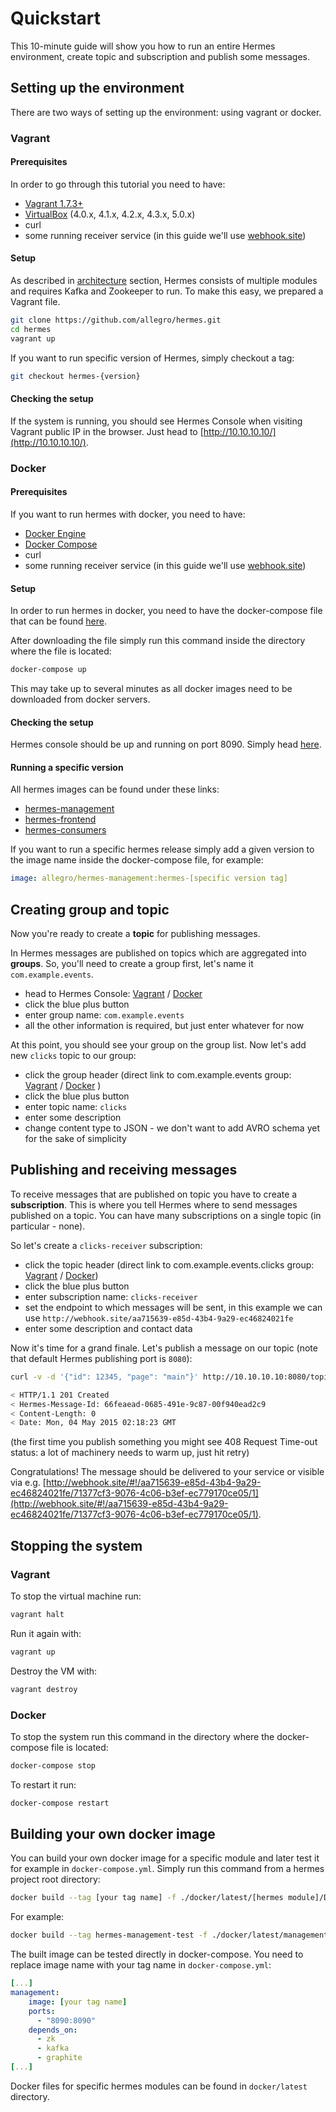 # Quickstart

This 10-minute guide will show you how to run an entire Hermes environment, create topic and subscription and
publish some messages.

## Setting up the environment
There are two ways of setting up the environment: using vagrant or docker.

### Vagrant

#### Prerequisites

In order to go through this tutorial you need to have:

* [Vagrant 1.7.3+](https://www.vagrantup.com/)
* [VirtualBox](https://www.virtualbox.org/) (4.0.x, 4.1.x, 4.2.x, 4.3.x, 5.0.x)
* curl
* some running receiver service (in this guide we'll use [webhook.site](http://webhook.site))

#### Setup

As described in [architecture](overview/architecture.md) section, Hermes consists of multiple modules and requires Kafka
and Zookeeper to run. To make this easy, we prepared a Vagrant file.

```bash
git clone https://github.com/allegro/hermes.git
cd hermes
vagrant up
```

If you want to run specific version of Hermes, simply checkout a tag:

```bash
git checkout hermes-{version}
```

#### Checking the setup

If the system is running, you should see Hermes Console when visiting Vagrant public IP in the browser. Just head to
[http://10.10.10.10/](http://10.10.10.10/).

### Docker

#### Prerequisites

If you want to run hermes with docker, you need to have:

* [Docker Engine](https://docs.docker.com/engine/install/#server)
* [Docker Compose](https://docs.docker.com/compose/install/)
* curl
* some running receiver service (in this guide we'll use [webhook.site](http://webhook.site))

#### Setup

In order to run hermes in docker, you need to have the docker-compose file that can
be found [here](https://github.com/allegro/hermes/blob/master/docker/docker-compose.yml).

After downloading the file simply run this command inside the directory where the file is located:
```bash
docker-compose up
```
This may take up to several minutes as all docker images need to be downloaded from docker servers.

#### Checking the setup

Hermes console should be up and running on port 8090. Simply head [here](http://localhost:8090/).

#### Running a specific version

All hermes images can be found under these links:
* [hermes-management](https://hub.docker.com/repository/docker/allegro/hermes-management/)
* [hermes-frontend](https://hub.docker.com/repository/docker/allegro/hermes-frontend/)
* [hermes-consumers](https://hub.docker.com/repository/docker/allegro/hermes-consumers/)

If you want to run a specific hermes release simply add a given version to the image name inside the docker-compose file, for example:

```yaml
image: allegro/hermes-management:hermes-[specific version tag]
```

## Creating group and topic

Now you're ready to create a **topic** for publishing messages.

In Hermes messages are published on topics which are aggregated into **groups**.
So, you'll need to create a group first, let's name it `com.example.events`.

* head to Hermes Console: [Vagrant](http://10.10.10.10/#/groups) / [Docker](http://localhost:8090/#/groups)
* click the blue plus button
* enter group name: `com.example.events`
* all the other information is required, but just enter whatever for now

At this point, you should see your group on the group list. Now let's add new `clicks` topic to our group:

* click the group header (direct link to com.example.events group: [Vagrant](http://10.10.10.10/#/groups/com.example.events) /
 [Docker](http://localhost:8090/#/groups/com.example.events) )
* click the blue plus button
* enter topic name: `clicks`
* enter some description
* change content type to JSON - we don't want to add AVRO schema yet for the sake of simplicity

## Publishing and receiving messages

To receive messages that are published on topic you have to create a **subscription**. This is where you tell Hermes
where to send messages published on a topic. You can have many subscriptions on a single topic (in particular - none).

So let's create a `clicks-receiver` subscription:

* click the topic header (direct link to com.example.events.clicks group: 
[Vagrant](http://10.10.10.10/#/groups/com.example.events/topics/com.example.events.clicks) / [Docker](http://localhost:8090/#/groups/com.example.events/topics/com.example.events.clicks))
* click the blue plus button
* enter subscription name: `clicks-receiver`
* set the endpoint to which messages will be sent, in this example we can use `http://webhook.site/aa715639-e85d-43b4-9a29-ec46824021fe`
* enter some description and contact data

Now it's time for a grand finale. Let's publish a message on our topic (note that default Hermes publishing port is `8080`):

```bash
curl -v -d '{"id": 12345, "page": "main"}' http://10.10.10.10:8080/topics/com.example.events.clicks

< HTTP/1.1 201 Created
< Hermes-Message-Id: 66feaead-0685-491e-9c87-00f940ead2c9
< Content-Length: 0
< Date: Mon, 04 May 2015 02:18:23 GMT
```

(the first time you publish something you might see 408 Request Time-out status: a lot of machinery needs to warm up,
just hit retry)

Congratulations! The message should be delivered to your service or visible via e.g. [http://webhook.site/#!/aa715639-e85d-43b4-9a29-ec46824021fe/71377cf3-9076-4c06-b3ef-ec779170ce05/1](http://webhook.site/#!/aa715639-e85d-43b4-9a29-ec46824021fe/71377cf3-9076-4c06-b3ef-ec779170ce05/1).

## Stopping the system

### Vagrant

To stop the virtual machine run:

```bash
vagrant halt
```

Run it again with:

```bash
vagrant up
```

Destroy the VM with:

```bash
vagrant destroy
```

### Docker

To stop the system run this command in the directory where the docker-compose file is located:

```bash
docker-compose stop
```

To restart it run:

```bash
docker-compose restart
```

## Building your own docker image

You can build your own docker image for a specific module and later test it for example in `docker-compose.yml`.
Simply run this command from a hermes project root directory:

```bash
docker build --tag [your tag name] -f ./docker/latest/[hermes module]/Dockerfile .
```

For example:

```bash
docker build --tag hermes-management-test -f ./docker/latest/management/Dockerfile .
```

The built image can be tested directly in docker-compose. 
You need to replace image name with your tag name in ``docker-compose.yml``:

```yaml
[...]
management:
    image: [your tag name]
    ports:
      - "8090:8090"
    depends_on:
      - zk
      - kafka
      - graphite
[...]
```

Docker files for specific hermes modules can be found in `docker/latest` directory.
